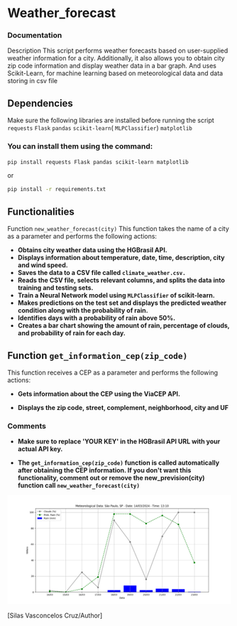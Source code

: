 # Weather_forecast

### Documentation 

Description
This script performs weather forecasts based on user-supplied weather information for a city. 
Additionally, it also allows you to obtain city zip code information and display weather data in a bar graph. 
And uses Scikit-Learn, for machine learning based on meteorological data and data storing in csv file

## Dependencies

Make sure the following libraries are installed before running the script
`requests`
`Flask`
`pandas`
`scikit-learn`( `MLPClassifier`)
`matplotlib`

### You can install them using the command:
```bash
pip install requests Flask pandas scikit-learn matplotlib
```
or 

```bash
pip install -r requirements.txt
```

## Functionalities

Function `new_weather_forecast(city)`
This function takes the name of a city as a parameter and performs the following actions:

- **Obtains city weather data using the HGBrasil API.**
- **Displays information about temperature, date, time, description, city and wind speed.**
- **Saves the data to a CSV file called `climate_weather.csv.`**
- **Reads the CSV file, selects relevant columns, and splits the data into training and testing sets.**
- **Train a Neural Network model using `MLPClassifier` of scikit-learn.**
- **Makes predictions on the test set and displays the predicted weather condition along with the probability of rain.**
- **Identifies days with a probability of rain above 50%.**
- **Creates a bar chart showing the amount of rain, percentage of clouds, and probability of rain for each day.**

## Function `get_information_cep(zip_code)`

This function receives a CEP as a parameter and performs the following actions:

- **Gets information about the CEP using the ViaCEP API.**

- **Displays the zip code, street, complement, neighborhood, city and UF**

### Comments

- **Make sure to replace 'YOUR KEY' in the HGBrasil API URL with your actual API key.**

- **The `get_information_cep(zip_code)` function is called automatically after obtaining the CEP information. 
If you don't want this functionality, comment out or remove the new_prevision(city) function call `new_weather_forecast(city)`**

![Data](data_meteorological.png)

[Silas Vasconcelos Cruz/Author] 
